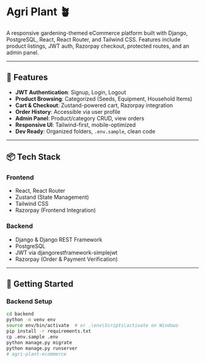 # Agri Plant 🪴  
A responsive gardening-themed eCommerce platform built with Django, PostgreSQL, React, React Router, and Tailwind CSS. Features include product listings, JWT auth, Razorpay checkout, protected routes, and an admin panel.

---

## 🌿 Features

- **JWT Authentication**: Signup, Login, Logout
- **Product Browsing**: Categorized (Seeds, Equipment, Household Items)
- **Cart & Checkout**: Zustand-powered cart, Razorpay integration
- **Order History**: Accessible via user profile
- **Admin Panel**: Product/category CRUD, view orders
- **Responsive UI**: Tailwind-first, mobile-optimized
- **Dev Ready**: Organized folders, `.env.sample`, clean code

---

## 📦 Tech Stack

### Frontend
- React, React Router
- Zustand (State Management)
- Tailwind CSS
- Razorpay (Frontend Integration)

### Backend
- Django & Django REST Framework
- PostgreSQL
- JWT via djangorestframework-simplejwt
- Razorpay (Order & Payment Verification)

---

## 🚀 Getting Started

### Backend Setup

```bash
cd backend
python -m venv env
source env/bin/activate  # or .\env\Scripts\activate on Windows
pip install -r requirements.txt
cp .env.sample .env
python manage.py migrate
python manage.py runserver
# agri-plant-ecommerce
